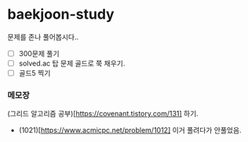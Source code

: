 # baekjoon-study
문제를 존나 풀어봅시다..

- [ ] 300문제 풀기
- [ ] solved.ac 탑 문제 골드로 쭉 채우기.
- [ ] 골드5 찍기

### 메모장
(그리드 알고리즘 공부)[https://covenant.tistory.com/131] 하기.
- (1021)[https://www.acmicpc.net/problem/1012] 이거 풀려다가 안풀었음.